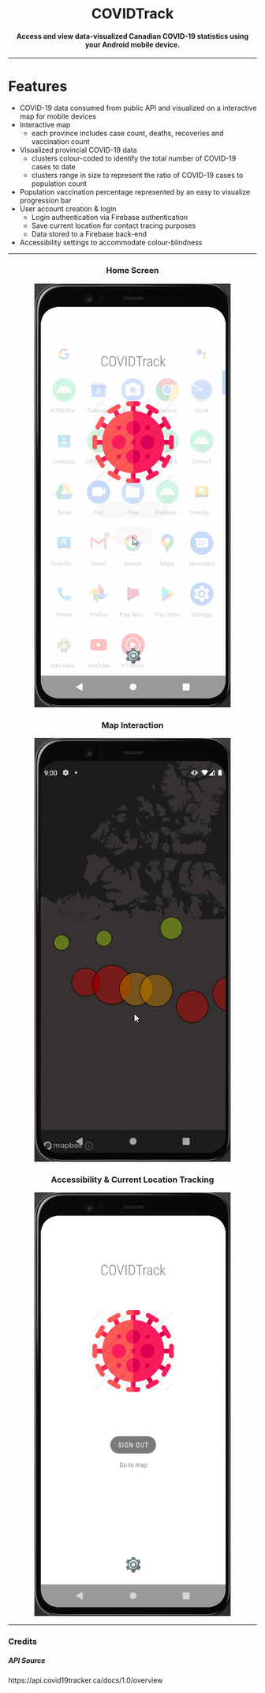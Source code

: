 <h1 align="center">COVIDTrack</h1>

<h4 align="center">Access and view data-visualized Canadian COVID-19 statistics using your Android mobile device.</h4>

---

# Features

- COVID-19 data consumed from public API and visualized on a interactive map for mobile devices
- Interactive map 
  - each province includes case count, deaths, recoveries and vaccination count
- Visualized provincial COVID-19 data
  - clusters colour-coded to identify the total number of COVID-19 cases to date
  - clusters range in size to represent the ratio of COVID-19 cases to population count
- Population vaccination percentage represented by an easy to visualize progression bar
- User account creation & login
  - Login authentication via Firebase authentication
  - Save current location for contact tracing purposes
  - Data stored to a Firebase back-end
- Accessibility settings to accommodate colour-blindness

---

<h3 align="center">Home Screen</h3>
<p align="center"><img src="AppDemo_1.gif" alt="login demo" /></p>

<h3 align="center">Map Interaction</h3>
<p align="center"><img src="AppDemo_2.gif" alt="map demo" /></p>

<h3 align="center">Accessibility & Current Location Tracking</h3>
<p align="center"><img src="AppDemo_3.gif" alt="settings demo" /></p>

---

<h3>Credits</h3>

<h5>API Source</h5>
<p>https://api.covid19tracker.ca/docs/1.0/overview</p>
